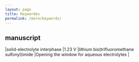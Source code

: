 ```yaml
---
layout: page
title: Keywordes
permalink: /more/keywords/
---
```


## manuscript
|solid-electrolyte interphase
|1.23 V
|lithium bis(trifluoromethane sulfonyl)imide
|Opening the window for aqueous electrolytes
|

